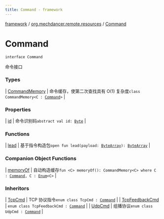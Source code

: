 ```yaml
---
title: Command - framework
---
```


[framework](../../index.html) / [org.mechdancer.remote.resources](../index.html) / [Command](./index.html)

# Command

`interface Command`

命令接口

### Types

| [CommandMemory](-command-memory/index.html) | 命令缓存，使第二次查找具有 O(1) 复杂度`class CommandMemory<C : `[`Command`](./index.html)`>` |

### Properties

| [id](id.html) | 命令识别码`abstract val id: `[`Byte`](https://kotlinlang.org/api/latest/jvm/stdlib/kotlin/-byte/index.html) |

### Functions

| [lead](lead.html) | 基于指令构造包`open fun lead(payload: `[`ByteArray`](https://kotlinlang.org/api/latest/jvm/stdlib/kotlin/-byte-array/index.html)`): `[`ByteArray`](https://kotlinlang.org/api/latest/jvm/stdlib/kotlin/-byte-array/index.html) |

### Companion Object Functions

| [memoryOf](memory-of.html) | 自动构造缓存`fun <C> memoryOf(): CommandMemory<C> where C : `[`Command`](./index.html)`, C : `[`Enum`](https://kotlinlang.org/api/latest/jvm/stdlib/kotlin/-enum/index.html)`<C>` |

### Inheritors

| [TcpCmd](../-tcp-cmd/index.html) | TCP 协议指令`enum class TcpCmd : `[`Command`](./index.html) |
| [TcpFeedbackCmd](../-tcp-feedback-cmd/index.html) | `enum class TcpFeedbackCmd : `[`Command`](./index.html) |
| [UdpCmd](../-udp-cmd/index.html) | 组播协议`enum class UdpCmd : `[`Command`](./index.html) |

